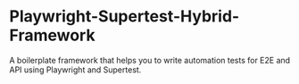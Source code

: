 # Playwright-Supertest-Hybrid-Framework
A boilerplate framework that helps you to write automation tests for E2E and API using Playwright and Supertest.
